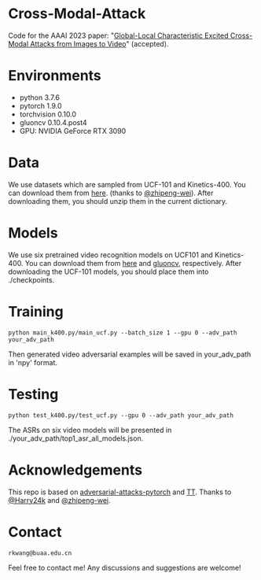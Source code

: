 # Cross-Modal-Attack
Code for the AAAI 2023 paper: "[Global-Local Characteristic Excited Cross-Modal Attacks from Images to Video](https://ojs.aaai.org/index.php/AAAI/article/view/25362)" (accepted).

# Environments
- python 3.7.6
- pytorch 1.9.0
- torchvision 0.10.0
- gluoncv 0.10.4.post4
- GPU: NVIDIA GeForce RTX 3090

# Data
We use datasets which are sampled from UCF-101 and Kinetics-400. You can download them from [here](https://drive.google.com/drive/folders/1O4XyLw37WqGKqFvWFaE2ps5IAD_shSpG?usp=sharing). (thanks to [@zhipeng-wei](https://github.com/zhipeng-wei)). After downloading them, you should unzip them in the current dictionary.

# Models
We use six pretrained video recognition models on UCF101 and Kinetics-400. You can download them from  [here](https://drive.google.com/drive/folders/10KOlWdi5bsV9001uL4Bn1T48m9hkgsZ2?usp=sharing) and [gluoncv](https://cv.gluon.ai/model_zoo/action_recognition.html), respectively. After downloading the UCF-101 models, you should place them into ./checkpoints.

# Training
```
python main_k400.py/main_ucf.py --batch_size 1 --gpu 0 --adv_path your_adv_path
```
Then generated video adversarial examples will be saved in your_adv_path in 'npy' format.

# Testing
```
python test_k400.py/test_ucf.py --gpu 0 --adv_path your_adv_path
```
The ASRs on six video models will be presented in ./your_adv_path/top1_asr_all_models.json.

# Acknowledgements
This repo is based on [adversarial-attacks-pytorch](https://github.com/Harry24k/adversarial-attacks-pytorch) and [TT](https://github.com/zhipeng-wei/TT).
Thanks to [@Harry24k](https://github.com/Harry24k) and [@zhipeng-wei](https://github.com/zhipeng-wei).

# Contact
```
rkwang@buaa.edu.cn
```
Feel free to contact me! Any discussions and suggestions are welcome!
